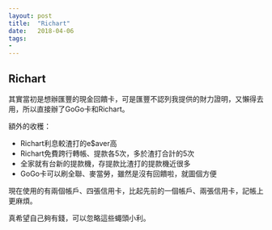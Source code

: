 ```yaml
---
layout: post
title:  "Richart"
date:   2018-04-06
tags:
-
---
```

## Richart

其實當初是想辦匯豐的現金回饋卡，可是匯豐不認列我提供的財力證明，又懶得去用，所以直接辦了GoGo卡和Richart。

額外的收穫：
- Richart利息較渣打的e$aver高
- Richart免費跨行轉帳、提款各5次，多於渣打合計的5次
- 全家就有台新的提款機，存提款比渣打的提款機近很多
- GoGo卡可以刷全聯、麥當勞，雖然是沒有回饋啦，就圖個方便

現在使用的有兩個帳戶、四張信用卡，比起先前的一個帳戶、兩張信用卡，記帳上更麻煩。

真希望自己夠有錢，可以忽略這些蠅頭小利。